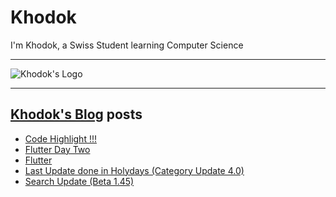 # Khodok

I'm Khodok, a Swiss Student learning Computer Science

---

[khodok's logo]: https://khodok.xyz/src/img/logos/RuthinkkTooBig.png "Khodok's Logo"

![Khodok's Logo]

---

## [Khodok's Blog] posts

<!-- BLOG-POST-LIST:START -->
- [Code Highlight !!!](https://127.0.0.1:8000/post/code-highlight/)
- [Flutter Day Two](https://127.0.0.1:8000/post/flutter-day-two/)
- [Flutter](https://127.0.0.1:8000/post/flutter-day-one/)
- [Last Update done in Holydays (Category Update 4.0)](https://127.0.0.1:8000/post/last-update-done-in-holydays-category-update-40/)
- [Search Update (Beta 1.45)](https://127.0.0.1:8000/post/search-update-beta-145/)
<!-- BLOG-POST-LIST:END -->

[khodok's blog]: https://khoding.github.io/Khodirect/khoBlog "Khodok's Blog"
